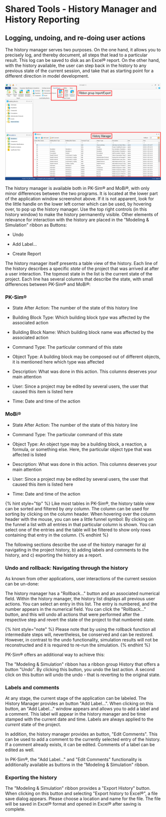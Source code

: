 # Shared Tools - History Manager and History Reporting‌

## Logging, undoing, and re-doing user actions‌

The history manager serves two purposes. On the one hand, it allows you to precisely log, and thereby document, all steps that lead to a particular result. This log can be saved to disk as an Excel® report. On the other hand, with the history available, the user can step back in the history to any previous state of the current session, and take that as starting point for a different direction in model development.

![History manager, and history related ribbon groups in PK-Sim®](../assets/images/part-5/PKSIM-History.png)

The history manager is available both in PK-Sim® and MoBi®, with only minor differences between the two programs. It is located at the lower part of the application window screenshot above. If it is not apparent, look for the little handle on the lower left corner which can be used, by hovering over, to pop up the history manager. Use the top right controls (in this history window) to make the history permanently visible. Other elements of relevance for interaction with the history are placed in the "Modeling & Simulation" ribbon as Buttons:

*   Undo

*   Add Label...

*   Create Report

The history manager itself presents a table view of the history. Each line of the history describes a specific _state_ of the project that was arrived at after a user interaction. The topmost state in the list is the current state of the project. Each line has several columns that describe the state, with small differences between PK-Sim® and MoBi®:

### PK-Sim®

*   State After Action: The number of the state of this history line

*   Building Block Type: Which building block _type_ was affected by the associated action

*   Building Block Name: Which building block name was affected by the associated action

*   Command Type: The particular command of this state

*   Object Type: A building block may be composed out of different objects, it is mentioned here which type was affected

*   Description: What was done in this action. This columns deserves your main attention

*   User: Since a project may be edited by several users, the user that caused this item is listed here

*   Time: Date and time of the action

### MoBi®

*   State After Action: The number of the state of this history line

*   Command Type: The particular command of this state

*   Object Type: An object type may be a building block, a reaction, a formula, or something else. Here, the particular object type that was affected is listed

*   Description: What was done in this action. This columns deserves your main attention

*   User: Since a project may be edited by several users, the user that caused this item is listed here

*   Time: Date and time of the action

{% hint style="tip" %}
Like most tables in PK-Sim®, the history table view can be sorted and filtered by _any_ column. The column can be used for sorting by clicking on the column header. When hovering over the column header with the mouse, you can see a little funnel symbol: By clicking on the funnel a list with all entries in that particular column is shown. You can select one of the entries and the table will be filtered to show only rows containing that entry in the column.
{% endhint %}

The following sections describe the use of the history manager for a) navigating in the project history, b) adding labels and comments to the history, and c) exporting the history as a report.

### Undo and rollback: Navigating through the history‌
    
As known from other applications, user interactions of the current session can be un-done:
    
The history manager has a "Rollback..." button and an associated numerical field. Within the history manager, the history list displays all previous user actions. You can select an entry in this list. The entry is numbered, and the number appears in the numerical field. You can click the "Rollback..." button, and this will undo all actions that were performed after the respective step and revert the state of the project to that numbered state.

{% hint style="note" %}
Please note that by using the rollback function all intermediate steps will, nevertheless, be conserved and can be restored. However, in contrast to the undo functionality, simulation results will not be reconstructed and it is required to re-run the simulation.
{% endhint %}

PK-Sim® offers an additional way to achieve this:

The "Modeling & Simulation" ribbon has a ribbon group History that offers a button "Undo". By clicking this button, you undo the last action. A second click on this button will undo the undo - that is reverting to the original state.

### Labels and comments‌
    
At any stage, the current stage of the application can be labeled. The History Manager provides an button "Add Label...". When clicking on this button, an "Add Label..." window appears and allows you to add a label and a comment. This label will appear in the history manager and be time stamped with the current date and time. Labels are always applied to the _current_ state of the project.

In addition, the history manager provides an button, "Edit Comments". This can be used to add a comment to the currently selected entry of the history. If a comment already exists, it can be edited. Comments of a label can be edited as well.

In PK-Sim®, the "Add Label..." and "Edit Comments" functionality is additionally available as buttons in the "Modeling & Simulation" ribbon.

### Exporting the history‌
    
The "Modeling & Simulation" ribbon provides a "Export History" button. When clicking on this button and selecting "Export history to Excel®", a file save dialog appears. Please choose a location and name for the file. The file will be saved in Excel® format and opened in Excel® after saving is complete.
